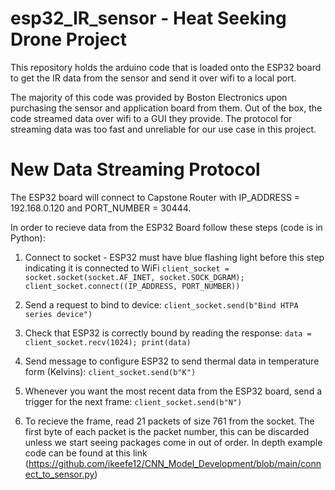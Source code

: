 # esp32_IR_sensor - Heat Seeking Drone Project

This repository holds the arduino code that is loaded onto the ESP32 board to get the IR data from the sensor and send it over wifi to a local port.

The majority of this code was provided by Boston Electronics upon purchasing the sensor and application board from them. Out of the box, the code streamed data over wifi to a GUI they provide. The protocol for streaming data was too fast and unreliable for our use case in this project.

# New Data Streaming Protocol
The ESP32 board will connect to Capstone Router with IP_ADDRESS = 192.168.0.120 and PORT_NUMBER = 30444.

In order to recieve data from the ESP32 Board follow these steps (code is in Python):

1) Connect to socket - ESP32 must have blue flashing light before this step indicating it is connected to WiFi
    `client_socket = socket.socket(socket.AF_INET, socket.SOCK_DGRAM);
    client_socket.connect((IP_ADDRESS, PORT_NUMBER))`

2) Send a request to bind to device:
    `client_socket.send(b"Bind HTPA series device")`
    
3) Check that ESP32 is correctly bound by reading the response:
    `data = client_socket.recv(1024);
    print(data)`
    
4) Send message to configure ESP32 to send thermal data in temperature form (Kelvins):
    `client_socket.send(b"K")`
    
5) Whenever you want the most recent data from the ESP32 board, send a trigger for the next frame:
    `client_socket.send(b"N")`
    
6) To recieve the frame, read 21 packets of size 761 from the socket. The first byte of each packet is the packet number, this can be discarded unless we start seeing packages come in out of order. In depth example code can be found at this link (https://github.com/ikeefe12/CNN_Model_Development/blob/main/connect_to_sensor.py)

